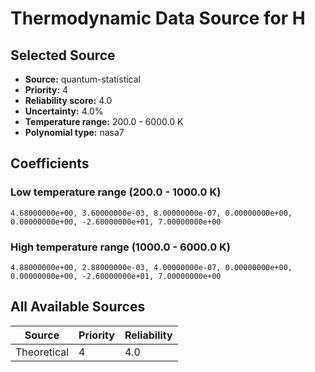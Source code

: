 # Thermodynamic Data Source for H

## Selected Source
- **Source:** quantum-statistical
- **Priority:** 4
- **Reliability score:** 4.0
- **Uncertainty:** 4.0%
- **Temperature range:** 200.0 - 6000.0 K
- **Polynomial type:** nasa7

## Coefficients
### Low temperature range (200.0 - 1000.0 K)
```
4.68000000e+00, 3.60000000e-03, 8.00000000e-07, 0.00000000e+00, 0.00000000e+00, -2.60000000e+01, 7.00000000e+00
```

### High temperature range (1000.0 - 6000.0 K)
```
4.88000000e+00, 2.88000000e-03, 4.00000000e-07, 0.00000000e+00, 0.00000000e+00, -2.60000000e+01, 7.00000000e+00
```

## All Available Sources
| Source | Priority | Reliability |
|--------|----------|-------------|
| Theoretical | 4 | 4.0 |

